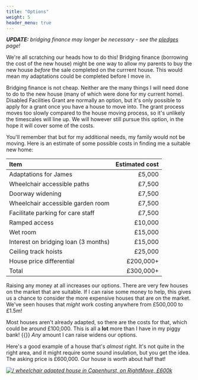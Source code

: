 ```yaml
---
title: "Options"
weight: 5
header_menu: true
---
```


***UPDATE:*** *bridging finance may longer be necessary - see the
[pledges](pledges) page!*

We're all scratching our heads how to do this! Bridging finance (borrowing the
cost of the new house) might be one way to allow my parents to buy the new house
*before* the sale completed on the currrent house. This would mean my
adaptations could be completed before I move in.

Bridging finance is not cheap. Neither are the many things I will need done to
do to the new house (many of which were done for my current home). Disabled
Facilities Grant are normally an option, but it's only possible to apply for a
grant once you have a house to move into. The grant process moves too slowly
compared to the house moving process, so it's unlikely the timescales will line
up. We will however still pursue this option, in the hope it will cover some of
the costs.

You'll remember that but for my additional needs, my family would not be
moving. Here is an estimate of some possible costs in finding me a suitable new
home:

| Item | Estimated cost |
| :- | -: |
| Adaptations for James | &pound;5,000 |
| Wheelchair accessible paths | &pound;7,500 |
| Doorway widening | &pound;7,500 |
| Wheelchair accessible garden room | &pound;7,500 |
| Facilitate parking for care staff | &pound;7,500 |
| Ramped access | &pound;10,000 |
| Wet room | &pound;15,000 |
| Interest on bridging loan (3 months) | &pound;15,000 |
| Ceiling track hoists | &pound;25,000 |
| House price differential | &pound;200,000+ |
| Total | &pound;300,000+ |

Raising any money at all increases our options. There are very few houses on
the market that are suitable. If I can raise some money to help, this gives us
a chance to consider the more expensive houses that are on the market. We've
seen houses that *might* work costing anywhere from &pound;500,000 to
&pound;1.5m!

Most houses aren't already adapted, so there are the costs for that, which
could be around &pound;100,000. This is all a **lot** more than I have in my
piggy bank! {{<icon class="fa fa-money">}} *Any* amount I
can raise widens our options.

Here's a good example of a house that's *almost* right. It's not quite in the
right area, and it might require some sound insulation, but you get the idea.
The asking price is &pound;600,000. Our house is worth about half that!

<a href="https://www.rightmove.co.uk/properties/72688284" target="_blank"><img src="images/capenhurst-wheelchair-adapted-house.jpg" alt=/>
<i>wheelchair adapted house in Capenhurst, on RightMove, &pound;600k</i></a>